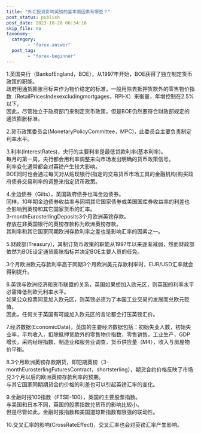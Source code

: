 ```yaml
---
title: "外汇投资影响英镑的基本面因素有哪些？"
post_status: publish
post_date: 2023-10-28 06:34:16
skip_file: no
taxonomy:
  category:
        - "forex-answer"
  post_tag:
        - "forex-beginner"
---
```


1.英国央行（BankofEngland，BOE），从1997年开始，BOE获得了独立制定货币政策的职能。  
政府用通货膨胀目标来作为物价稳定的标准，一般用除去抵押货款外的零售物价指数（RetailPricesIndexexcludingmortgages，RPI-X）来衡量，年增控制在2.5%以下。  
因此，尽管独立于政府部门来制定货币政策，但是BOE仍然要符合财政部规定的通货膨胀标准。

2.货币政策委员会(MonetaryPolicyCommittee，MPC)，此委员会主要负责制定利率水平。

3.利率(InterestRates)，央行的主要利率是最低贷款利率(基本利率)。  
每月的第一周，央行都会用利率调整来向市场发出明确的货币政策信号。  
利率变化通常都会对英镑产生较大影响。  
BOE同时也会通过每天对从贴现银行(指定的交易货币市场工具的金融机构)购买政府债券交易利率的调整来指定货币政策。

4.金边债券（Gilts），英国政府债券也叫金边债券。  
同样，10年期金边债券收益率与同期其它国家债券或美国国库券收益率的利差也会影响到英镑和其它国家货币的汇率。  
3-monthEurosterlingDeposits3个月欧洲英镑存款。  
存放在非英国银行的英镑存款称为欧洲英镑存款。  
其利率和其它国家同期欧洲存款利率之差也是影响汇率的因素之一。

5.财政部(Treasury)，其制订货币政策的职能从1997年以来逐渐减弱，然而财政部依然为BOE设定通货膨胀指标并决定BOE主要人员的任免。

3个月欧洲欧元存款利率高于同期3个月欧洲美元存款利率时，EUR/USD汇率就会得到提升。

6.英镑与欧洲经济和货币联盟的关系，英国如果想加入欧元区，则英国的利率水平必需降低到欧元利率水平。  
如果公众投票同意加入欧元区，则英镑必须为了本国工业交易的发展而兑欧元贬值。  
因此，任何关于英国有可能加入欧元区的言论都会打压英镑汇价。

7.经济数据(EconomicData)，英国的主要经济数据包括：初始失业人数，初始失业率，平均收入，扣除抵押贷款外的零售物价指数，零售销售，工业生产，GDP增长，采购经理指数，制造业和服务业调查，货币供应量（M4），收入与房屋物价平衡。

8.3个月欧洲英镑存款期货，即短期英镑（3-monthEurosterlingFuturesContract，shortsterling），期货合约价格反映了市场兑3个月以后的欧洲英镑存款利率的预期。  
与其它国家同期期货合约价格的利差也可以引起英镑汇率的变化。

9.金融时报100指数（FTSE-100），英国的主要股票指数。  
与美国和日本不同，英国的股票指数兑货币的影响比较小。  
但是尽管如此，金融时报指数和美国道琼斯指数有限强的联动性。

10.交叉汇率的影响(CrossRateEffect)，交叉汇率也会对英镑汇率产生影响。
